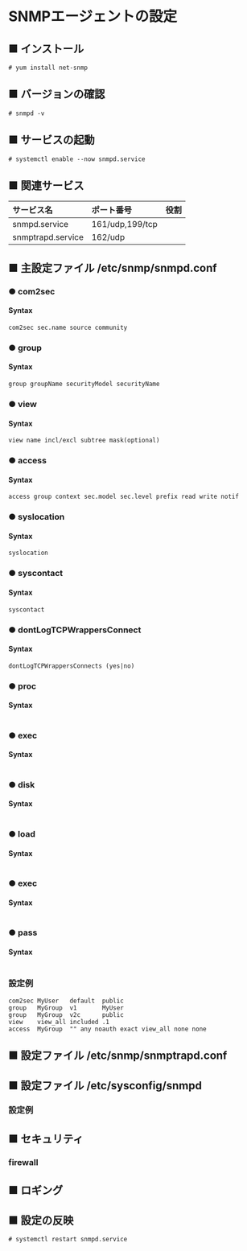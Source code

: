 # SNMPエージェントの設定
## ■ インストール
```
# yum install net-snmp
```
## ■ バージョンの確認
```
# snmpd -v
```
## ■ サービスの起動
```
# systemctl enable --now snmpd.service
```
## ■ 関連サービス
|サービス名|ポート番号|役割|
|:---|:---|:---|
|snmpd.service|161/udp,199/tcp||
|snmptrapd.service|162/udp|

## ■ 主設定ファイル /etc/snmp/snmpd.conf
### ● com2sec
#### Syntax
```
com2sec sec.name source community
```
### ● group
#### Syntax
```
group groupName securityModel securityName
```
### ● view
#### Syntax
```
view name incl/excl subtree mask(optional)
```
### ● access
#### Syntax
```
access group context sec.model sec.level prefix read write notif
```
### ● syslocation
#### Syntax
```
syslocation
```
### ● syscontact
#### Syntax
```
syscontact
```
### ● dontLogTCPWrappersConnect
#### Syntax
```
dontLogTCPWrappersConnects (yes|no)
```
### ● proc
#### Syntax
```
```
### ● exec
#### Syntax
```
```
### ● disk
#### Syntax
```
```
### ● load
#### Syntax
```
```
### ● exec
#### Syntax
```
```
### ● pass
#### Syntax
```
```
### 設定例
```
com2sec MyUser   default  public
group   MyGroup  v1       MyUser
group   MyGroup  v2c      public
view    view_all included .1
access  MyGroup  "" any noauth exact view_all none none
```
## ■ 設定ファイル /etc/snmp/snmptrapd.conf
## ■ 設定ファイル /etc/sysconfig/snmpd
### 設定例
## ■ セキュリティ
### firewall
## ■ ロギング
## ■ 設定の反映
```
# systemctl restart snmpd.service
```
